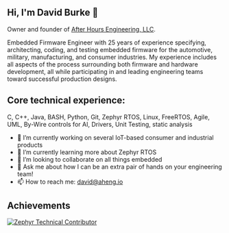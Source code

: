 ## Hi, I'm David Burke 👋

Owner and founder of [After Hours Engineering, LLC](https://aheng.io/).

Embedded Firmware Engineer with 25 years of experience specifying, architecting, coding, and testing embedded firmware for the automotive, military, manufacturing, and consumer industries. My experience includes all aspects of the process surrounding both firmware and hardware development, all while participating in and leading engineering teams toward successful production designs.

## Core technical experience: 

C, C++, Java, BASH, Python, Git, Zephyr RTOS, Linux, FreeRTOS, Agile, UML, By-Wire controls for AI, Drivers, Unit Testing, static analysis

- 🔭 I’m currently working on several IoT-based consumer and industrial products
- 🌱 I’m currently learning more about Zephyr RTOS
- 👯 I’m looking to collaborate on all things embedded
- 💬 Ask me about how I can be an extra pair of hands on your engineering team!
- 📫 How to reach me: david@aheng.io

## Achievements

<!--START_SECTION:badges-->
[![Zephyr Technical Contributor](https://images.credly.com/size/110x110/images/a77b7f85-70b0-42ab-9519-67ee509fbc0c/image.png)](http://www.credly.com/badges/a36e2818-42da-49f6-984a-b4752bd120c5 "Zephyr Technical Contributor")
<!--END_SECTION:badges-->


<!--
**burke-david/burke-david** is a ✨ _special_ ✨ repository because its `README.md` (this file) appears on your GitHub profile.

Here are some ideas to get you started:

- 🔭 I’m currently working on ...
- 🌱 I’m currently learning ...
- 👯 I’m looking to collaborate on ...
- 🤔 I’m looking for help with ...
- 💬 Ask me about ...
- 📫 How to reach me: ...
- 😄 Pronouns: ...
- ⚡ Fun fact: ...
-->
